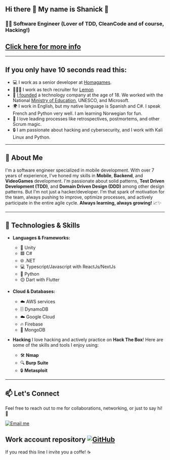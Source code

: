 ## Hi there 👋 My name is Shanick 🚀 

### 👨‍💻 Software Engineer (Lover of TDD, CleanCode and of course, Hacking!)
## [Click here for more info](https://linktr.ee/shanick)

---
## If you only have 10 seconds read this:
- 💻 I work as a senior developer at [Homagames](https://www.homagames.com/).
- 🧑‍🤝‍🧑 I work as tech recruiter for [Lemon](https://lemon.io/)
- 🚀 [I founded](https://hexar-edu.github.io/index.html) a technology company at the age of 18. We worked with the National [Ministry of Education](https://www.instagram.com/p/CLxnLJ3LOXQ/?img_index=1), UNESCO, and Microsoft.
- 🌍 I work in English, but my native language is Spanish and C#. I speak French and Python very well. I am learning Norwegian for fun.
- 🎯 I love leading processes like retrospectives, postmortems, and other Scrum magic.
- 🔒 I am passionate about hacking and cybersecurity, and I work with Kali Linux and Python.
---

## 🌟 About Me

I'm a software engineer specialized in mobile development. With over 7 years of experience, I've honed my skills in **Mobile**, **Backend**, and **VideoGames** development. I'm passionate about solid patterns, **Test Driven Development (TDD)**, and **Domain Driven Design (DDD)** among other design patterns. 
But I'm not just a hacker/developer. I'm that spark of motivation for the team, always pushing to improve, optimize processes, and actively participate in the entire agile cycle. **Always learning, always growing!** 📈✨

---

## 💼 Technologies & Skills

- **Languages & Frameworks:**
  - 🧊 Unity
  - 🟦 C#
  - 🌐 .NET
  - 💻 Typescript/Javascript with ReactJs/NextJs
  - 🐍 Python
  - 🟡 Dart with Flutter

- **Cloud & Databases:**
  - ☁️ AWS services
  - 🗄️ DynamoDB
  - ☁️ Google Cloud
  - 🔥 Firebase
  - 🍃 MongoDB

- **Hacking**
  I love hacking and actively practice on **Hack The Box**! Here are some of the skills and tools I enjoy using:
  - 🛠️ **Nmap**
  - 🔍 **Burp Suite**
  - 🔒 **Metasploit**

---

## 📫 Let's Connect

Feel free to reach out to me for collaborations, networking, or just to say hi! 👋

[![Email me](https://img.shields.io/badge/Email%20me-0078D4?style=for-the-badge&logo=microsoft-outlook&logoColor=white)](mailto:shanickgauthier@gmail.com)

Work account repository [![GitHub](https://img.shields.io/badge/GitHub-100000?style=for-the-badge&logo=github&logoColor=white)](https://github.com/shanickgauthier)
---

If you read this line I invite you a coffe! ☕
